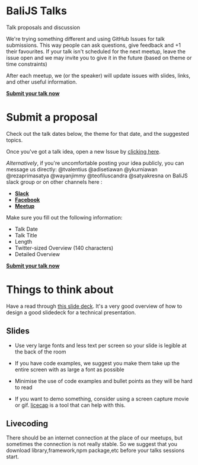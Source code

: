 # BaliJS Talks
Talk proposals and discussion

We're trying something different and using GitHub Issues for talk submissions. This way people can ask questions, give feedback and +1 their favourites. If your talk isn't scheduled for the next meetup, leave the issue open and we may invite you to give it in the future (based on theme or time constraints)

After each meetup, we (or the speaker) will update issues with slides, links, and other useful information.

[**Submit your talk now**](https://github.com/balijs/talks/issues/new)

# Submit a proposal

Check out the talk dates below, the theme for that date, and the suggested topics.

Once you've got a talk idea, open a new Issue by [clicking here](https://github.com/balijs/talks/issues/new).

_Alternatively_, if you're uncomfortable posting your idea publicly, you can message us directly: @tvalentius @adisetiawan @ykurniawan @rezaprimasatya @wayanjimmy @teofiluscandra @satyakresna on BaliJS slack group or on other channels here :
* [**Slack**](https://balijs.herokuapp.com)
* [**Facebook**](https://www.facebook.com/BaliJS/)
* [**Meetup**](https://www.meetup.com/balijs/)

Make sure you fill out the following information:

* Talk Date 
* Talk Title
* Length
* Twitter-sized Overview (140 characters)
* Detailed Overview

[**Submit your talk now**](https://github.com/balijs/talks/issues/new)

# Things to think about

Have a read through [this slide deck](http://www.slideshare.net/LookAtMySlides/codeware). It's a very good overview of how to design a good slidedeck for a technical presentation.

## Slides

* Use very large fonts and less text per screen so your slide is legible at the back of the room

* If you have code examples, we suggest you make them take up the entire screen with as large a font as possible

* Minimise the use of code examples and bullet points as they will be hard to read

* If you want to demo something, consider using a screen capture movie or gif. [licecap](http://www.cockos.com/licecap) is a tool that can help with this.

## Livecoding

There should be an internet connection at the place of our meetups, but sometimes the connection is not really stable. So we suggest that you download library,framework,npm package,etc before your talks sessions start.
